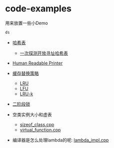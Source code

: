 # code-examples

用来放置一些小Demo

```bash
ds
```

+ [哈希表](./hash_table/)
  + [一次探测开放寻址哈希表](./hash_table/open_addressing.h)

+ [Human Readable Printer](./obj_print/)

+ [缓存替换策略](./cache/)
  + [LRU](./cache/LRU.h)
  + [LFU](./cache/LFU.h)
  + [LRU-k](./cache/README.md#lru-k)

+ [二阶段锁](./misc/two_phase_locking.cpp)

+ 空类实例大小和虚表
  + [sizeof_class.cpp](./misc/sizeof_class.cpp)
  + [virtual_function.cpp](./misc/virtual_function.cpp)

+ 编译器是怎么处理lambda的呢: [lambda_impl.cpp](./misc/lambda_impl.cpp)

